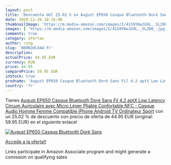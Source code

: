 ```yaml
---
layout: post
title: 'Descuento del 25.02 % en August EP650 Casque Bluetooth Doré Sans '
date: 2020-11-26 18:16:48
thumbnailImage: 'https://m.media-amazon.com/images/I/41S9YHwJG9L._SL200_.jpg'
images: [ 'https://m.media-amazon.com/images/I/41S9YHwJG9L._SL200_.jpg' ]
comments: true
category: ofertas
author: ring
slug: 'B00N3UC444-fr'
description:
actualPrice: 44.95 EUR
currency: EUR
price: 44.95
comparePrice: 59.95 EUR
inStock: true
prodname: 'August EP650 Casque Bluetooth Doré Sans Fil 4.2 aptX Low Latency Circum Auriculaire avec Micro Léger Pliable Confortable NFC - Casque Audio Homme Femme Compatible iPhone Android TV Ordinateur Sport'
country: 'fr'
---
```


Tienes [August EP650 Casque Bluetooth Doré Sans Fil 4.2 aptX Low Latency Circum Auriculaire avec Micro Léger Pliable Confortable NFC - Casque Audio Homme Femme Compatible iPhone Android TV Ordinateur Sport](https://www.amazon.fr/dp/B00N3UC444/?tag=tolees0d-21) con un 25.02 % de descuento con precio de oferta de 44.95 EUR (original: 59.95 EUR) en el siguiente enlace!

[![August EP650 Casque Bluetooth Doré Sans ](https://m.media-amazon.com/images/I/41S9YHwJG9L._SL200_.jpg)](https://www.amazon.fr/dp/B00N3UC444/?tag=tolees0d-21)

[Accede a la oferta!!](https://www.amazon.fr/dp/B00N3UC444/?tag=tolees0d-21)

Links participate in Amazon Associate program and might generate a comission on qualifying sales


